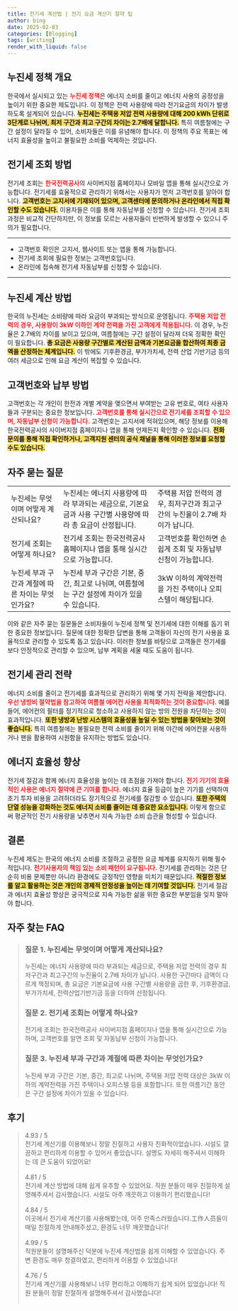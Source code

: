 ```yaml
---
title: 전기세 계산법 | 전기 요금 계산기 절약 팁
author: bing
date: 2025-02-03
categories: [Blogging]
tags: [writing]
render_with_liquid: false
---
```



<h2 id='누진세 정책 개요'>누진세 정책 개요</h2>

<p>한국에서 실시되고 있는 <b><span style="color: #ee2323;">누진세 정책</span></b>은 에너지 소비를 줄이고 에너지 사용의 공정성을 높이기 위한 중요한 제도입니다. 이 정책은 전력 사용량에 따라 전기요금의 차이가 발생하도록 설계되어 있습니다. <b><span style="background-color: #ffe066;">누진세는 주택용 저압 전력 사용량에 대해 200 kWh 단위로 3단계로 나뉘며, 최저 구간과 최고 구간의 차이는 2.7배에 달합니다.</span></b> 특히 여름철에는 구간 설정이 달라질 수 있어, 소비자들은 이를 유념해야 합니다. 이 정책의 주요 목표는 에너지 효율성을 높이고 불필요한 소비를 억제하는 것입니다.</p>

<h2 id='전기세 조회 방법'>전기세 조회 방법</h2>

<p>전기세 조회는 <b><span style="color: #ee2323;">한국전력공사</span></b>의 사이버지점 홈페이지나 모바일 앱을 통해 실시간으로 가능합니다. 전기세를 효율적으로 관리하기 위해서는 사용자가 먼저 고객번호를 알아야 합니다. <b><span style="background-color: #ffe066;">고객번호는 고지서에 기재되어 있으며, 고객센터에 문의하거나 온라인에서 직접 확인할 수도 있습니다.</span></b> 이용자들은 이를 통해 자동납부를 신청할 수 있습니다. 전기세 조회 과정은 비교적 간단하지만, 이 정보를 모르는 사용자들이 빈번하게 발생할 수 있으니 주의가 필요합니다.</p>

<hr />

<ul>
    <li>고객번호 확인은 고지서, 웹사이트 또는 앱을 통해 가능합니다.</li>
    <li>전기세 조회에 필요한 정보는 고객번호입니다.</li>
    <li>온라인에 접속해 전기세 자동납부를 신청할 수 있습니다.</li>
</ul>

<hr />

<h2 id='누진세 계산 방법'>누진세 계산 방법</h2>

<p>한국의 누진세는 소비량에 따라 요금이 부과되는 방식으로 운영됩니다. <b><span style="color: #ee2323;">주택용 저압 전력의 경우, 사용량이 3kW 이하인 계약 전력을 가진 고객에게 적용됩니다.</span></b> 이 경우, 누진율은 2.7배의 차이를 보이고 있으며, 여름철에는 구간 설정이 달라져 더욱 정확한 확인이 필요합니다. <b><span style="background-color: #ffe066;">총 요금은 사용량 구간별로 계산된 금액과 기본요금을 합산하여 최종 금액을 산정하는 체계입니다.</span></b> 이 밖에도 기후환경금, 부가가치세, 전력 산업 기반기금 등의 여러 세금으로 인해 요금 계산이 복잡할 수 있습니다.</p>

<h2 id='고객번호와 납부 방법'>고객번호와 납부 방법</h2>

<p>고객번호는 각 개인이 한전과 개별 계약을 맺으면서 부여받는 고유 번호로, 여타 사용자들과 구분되는 중요한 정보입니다. <b><span style="color: #ee2323;">고객번호를 통해 실시간으로 전기세를 조회할 수 있으며, 자동납부 신청이 가능합니다.</span></b> 고객번호는 고지서에 적혀있으며, 해당 정보를 이용해 한국전력공사의 사이버지점 홈페이지나 앱을 통해 언제든지 확인할 수 있습니다. <b><span style="background-color: #ffe066;">전화 문의를 통해 직접 확인하거나, 고객지원 센터의 공식 채널을 통해 이러한 정보를 요청할 수도 있습니다.</span></b></p>

<h2 id='자주 묻는 질문'>자주 묻는 질문</h2>

<table>
    <tr>
        <td>누진세는 무엇이며 어떻게 계산되나요?</td>
        <td>누진세는 에너지 사용량에 따라 부과되는 세금으로, 기본요금과 사용 구간별 사용량에 따라 총 요금이 산정됩니다.</td>
        <td>주택용 저압 전력의 경우, 최저구간과 최고구간의 누진율이 2.7배 차이가 납니다.</td>
    </tr>
    <tr>
        <td>전기세 조회는 어떻게 하나요?</td>
        <td>전기세 조회는 한국전력공사 홈페이지나 앱을 통해 실시간으로 가능합니다.</td>
        <td>고객번호를 확인하면 손쉽게 조회 및 자동납부 신청이 가능합니다.</td>
    </tr>
    <tr>
        <td>누진세 부과 구간과 계절에 따른 차이는 무엇인가요?</td>
        <td>누진세 부과 구간은 기본, 중간, 최고로 나뉘며, 여름철에는 구간 설정에 차이가 있을 수 있습니다.</td>
        <td>3kW 이하의 계약전력을 가진 주택이나 오피스텔이 해당됩니다.</td>
    </tr>
</table>

<p>이와 같은 자주 묻는 질문들은 소비자들이 누진세 정책 및 전기세에 대한 이해를 돕기 위한 중요한 정보입니다. 질문에 대한 정확한 답변을 통해 고객들이 자신의 전기 사용을 효율적으로 관리할 수 있도록 돕고 있습니다. 이러한 정보를 바탕으로 고객들은 전기세를 보다 안정적으로 관리할 수 있으며, 납부 계획을 세울 때도 도움이 됩니다.</p>

<h2 id='전기세 관리 전략'>전기세 관리 전략</h2>

<p>에너지 소비를 줄이고 전기세를 효과적으로 관리하기 위해 몇 가지 전략을 제안합니다. <b><span style="color: #ee2323;">우선 냉방비 절약법을 참고하여 여름철 에어컨 사용을 최적화하는 것이 중요합니다.</span></b> 예를 들어, 에어컨의 필터를 정기적으로 청소하고 사용하지 않는 방의 전원을 차단하는 것이 효과적입니다. <b><span style="background-color: #ffe066;">또한 냉방과 난방 시스템의 효율성을 높일 수 있는 방법을 찾아보는 것이 좋습니다.</span></b> 특히 여름철에는 불필요한 전력 소비를 줄이기 위해 야간에 에어컨을 사용하거나 팬을 활용하여 시원함을 유지하는 방법도 있습니다.</p>

<h2 id='에너지 효율성 향상'>에너지 효율성 향상</h2>

<p>전기세 절감과 함께 에너지 효율성을 높이는 데 초점을 가져야 합니다. <b><span style="color: #ee2323;">전기 기기의 효율적인 사용은 에너지 절약에 큰 기여를 합니다.</span></b> 에너지 효율 등급이 높은 기기를 선택하여 초기 투자 비용을 고려하더라도 장기적으로 전기세를 절감할 수 있습니다. <b><span style="background-color: #ffe066;">또한 주택의 단열 성능을 강화하는 것도 에너지 소비를 줄이는 데 중요한 요소입니다.</span></b> 이렇게 함으로써 평균적인 전기 사용량을 낮추면서 지속 가능한 소비 습관을 형성할 수 있습니다.</p>

<h2 id='결론'>결론</h2>

<p>누진세 제도는 한국의 에너지 소비를 조절하고 공정한 요금 체계를 유지하기 위해 필수적입니다. <b><span style="color: #ee2323;">전기사용자의 책임 있는 소비 패턴이 요구됩니다.</span></b> 전기세를 관리하는 것은 단순히 비용 문제뿐만 아니라 환경에도 긍정적인 영향을 미치기 때문입니다. <b><span style="background-color: #ffe066;">적절한 정보를 알고 활용하는 것은 개인의 경제적 안정성을 높이는 데 기여할 것입니다.</span></b> 전기세 절감과 에너지 효율성 향상은 궁극적으로 지속 가능한 삶을 위한 중요한 부분임을 잊지 말아야 합니다.</p>


<h2 id='자주_찾는_FAQ'>자주 찾는 FAQ</h2>
<div itemscope="" itemtype="https://schema.org/FAQPage"> 
<blockquote> 
<div itemscope="" itemprop="mainEntity" itemtype="https://schema.org/Question"> 
<h3 itemprop="name">질문 1. 누진세는 무엇이며 어떻게 계산되나요?</h3> 
<div itemscope="" itemprop="acceptedAnswer" itemtype="https://schema.org/Answer"> 
<span itemprop="text"> 
<p>누진세는 에너지 사용량에 따라 부과되는 세금으로, 주택용 저압 전력의 경우 최저구간과 최고구간의 누진율이 2.7배 차이가 납니다. 사용한 구간마다 금액이 다르게 책정되며, 총 요금은 기본요금에 사용 구간별 사용량을 곱한 후, 기후환경금, 부가가치세, 전력산업기반기금 등을 더하여 산정됩니다.</p> 
</span> 
</div> 
</div> 

<div itemscope="" itemprop="mainEntity" itemtype="https://schema.org/Question"> 
<h3 itemprop="name">질문 2. 전기세 조회는 어떻게 하나요?</h3> 
<div itemscope="" itemprop="acceptedAnswer" itemtype="https://schema.org/Answer"> 
<span itemprop="text"> 
<p>전기세 조회는 한국전력공사 사이버지점 홈페이지나 앱을 통해 실시간으로 가능하며, 고객번호를 알면 조회 및 자동납부 신청이 가능합니다.</p> 
</span> 
</div> 
</div> 

<div itemscope="" itemprop="mainEntity" itemtype="https://schema.org/Question"> 
<h3 itemprop="name">질문 3. 누진세 부과 구간과 계절에 따른 차이는 무엇인가요?</h3> 
<div itemscope="" itemprop="acceptedAnswer" itemtype="https://schema.org/Answer"> 
<span itemprop="text"> 
<p>누진세 부과 구간은 기본, 중간, 최고로 나뉘며, 주택용 저압 전력 대상은 3kW 이하의 계약전력을 가진 주택이나 오피스텔 등을 포함합니다. 또한 여름기간 동안은 구간 설정에 차이가 있을 수 있습니다.</p> 
</span> 
</div> 
</div> 
</blockquote> 
</div>
<h2 id='후기'>후기</h2>
<div itemscope itemtype="https://schema.org/Product">
  <blockquote>
  <div itemprop="review" itemscope itemtype="https://schema.org/Review">
      <div itemprop="reviewRating" itemscope itemtype="https://schema.org/Rating"> <span itemprop="ratingValue">4.93</span> / <span itemprop="bestRating">5</span> </div>
      <span itemprop="reviewBody">전기세 계산기를 이용해보니 정말 친절하고 사용자 친화적이었습니다. 시설도 깔끔하고 편리하게 이용할 수 있어서 좋았습니다. 설명도 자세히 해주셔서 이해하는 데 큰 도움이 되었어요!</span>
  </div>
  <br>
  <div itemprop="review" itemscope itemtype="https://schema.org/Review">
      <div itemprop="reviewRating" itemscope itemtype="https://schema.org/Rating"> <span itemprop="ratingValue">4.81</span> / <span itemprop="bestRating">5</span> </div>
      <span itemprop="reviewBody">전기세 계산 방법에 대해 쉽게 유추할 수 있었어요. 직원 분들이 매우 친절하게 설명해주셔서 감사했습니다. 시설도 아주 깨끗하고 이용하기 편리했습니다!</span>
  </div>
  <br>
  <div itemprop="review" itemscope itemtype="https://schema.org/Review">
      <div itemprop="reviewRating" itemscope itemtype="https://schema.org/Rating"> <span itemprop="ratingValue">4.84</span> / <span itemprop="bestRating">5</span> </div>
      <span itemprop="reviewBody">이곳에서 전기세 계산기를 사용해봤는데, 아주 만족스러웠습니다.工作人员들이 매일 친절하게 안내해주셨고, 환경도 너무 깨끗했습니다!</span>
  </div>
  <br>
  <div itemprop="review" itemscope itemtype="https://schema.org/Review">
      <div itemprop="reviewRating" itemscope itemtype="https://schema.org/Rating"> <span itemprop="ratingValue">4.99</span> / <span itemprop="bestRating">5</span> </div>
      <span itemprop="reviewBody">직원분들이 설명해주신 덕분에 누진세 계산법을 쉽게 이해할 수 있었습니다. 주변 환경도 매우 청결하였고, 편리하게 이용할 수 있었습니다!</span>
  </div>
  <br>
  <div itemprop="review" itemscope itemtype="https://schema.org/Review">
      <div itemprop="reviewRating" itemscope itemtype="https://schema.org/Rating"> <span itemprop="ratingValue">4.76</span> / <span itemprop="bestRating">5</span> </div>
      <span itemprop="reviewBody">전기세 계산기를 사용해보니 너무 편리하고 이해하기 쉽게 되어 있었습니다! 직원 분들이 정말 친절하게 설명해주셔서 감사했습니다!</span>
  </div>
  <br>
  </blockquote>
</div>
